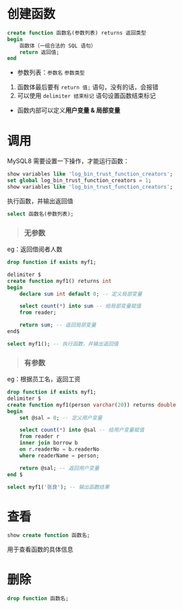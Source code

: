 # 创建函数

```sql
create function 函数名(参数列表) returns 返回类型
begin
	函数体（一组合法的 SQL 语句）
	return 返回值;
end
```

-   参数列表：`参数名` `参数类型`

1. 函数体最后要有 `return 值;` 语句，没有的话，会报错
2. 可以使用 `delimiter 结束标记` 语句设置函数结束标记

-   函数内部可以定义**用户变量 & 局部变量**

# 调用

MySQL8 需要设置一下操作，才能运行函数：

```sql
show variables like 'log_bin_trust_function_creators';
set global log_bin_trust_function_creators = 1;
show variables like 'log_bin_trust_function_creators';
```

执行函数，并输出返回值

```sql
select 函数名(参数列表);
```

> ### 无参数

eg：返回借阅者人数

```sql
drop function if exists myf1;

delimiter $
create function myf1() returns int
begin
	declare sum int default 0; -- 定义局部变量

	select count(*) into sum -- 给局部变量赋值
	from reader;

	return sum; -- 返回局部变量
end$

select myf1(); -- 执行函数，并输出返回值
```

> ### 有参数

eg：根据员工名，返回工资

```sql
drop function if exists myf1;
delimiter $
create function myf1(person varchar(20)) returns double
begin
	set @sal = 0; -- 定义用户变量

	select count(*) into @sal -- 给用户变量赋值
	from reader r
    inner join borrow b
    on r.readerNo = b.readerNo
	where readerName = person;

	return @sal; -- 返回用户变量
end $

select myf1('张良'); -- 输出函数结果
```

# 查看

```sql
show create function 函数名;
```

用于查看函数的具体信息

# 删除

```sql
drop function 函数名;
```
